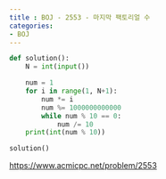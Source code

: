 ```yaml
---
title : BOJ - 2553 - 마지막 팩토리얼 수
categories:
- BOJ
---
```


```python
def solution():
    N = int(input())

    num = 1
    for i in range(1, N+1):
        num *= i
        num %= 1000000000000
        while num % 10 == 0:
            num /= 10
    print(int(num % 10))

solution()
```

https://www.acmicpc.net/problem/2553